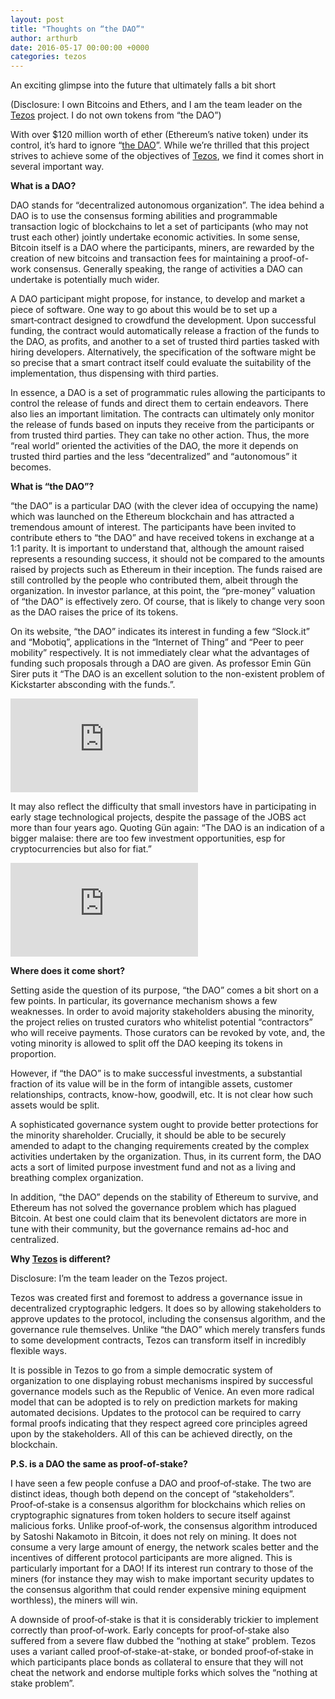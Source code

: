 ```yaml
---
layout: post
title: "Thoughts on “the DAO”"
author: arthurb
date: 2016-05-17 00:00:00 +0000
categories: tezos
---
```


An exciting glimpse into the future that ultimately falls a bit short

(Disclosure: I own Bitcoins and Ethers, and I am the team leader on the [Tezos](http://www.tezos.com/) project. I do not own tokens from “the DAO”)

With over $120 million worth of ether (Ethereum’s native token) under its control, it’s hard to ignore “[the DAO](https://daohub.org/)”. While we’re thrilled that this project strives to achieve some of the objectives of [Tezos](http://www.tezos.com/), we find it comes short in several important way.

**What is a DAO?**

DAO stands for “decentralized autonomous organization”. The idea behind a DAO is to use the consensus forming abilities and programmable transaction logic of blockchains to let a set of participants (who may not trust each other) jointly undertake economic activities. In some sense, Bitcoin itself is a DAO where the participants, miners, are rewarded by the creation of new bitcoins and transaction fees for maintaining a proof-of-work consensus. Generally speaking, the range of activities a DAO can undertake is potentially much wider.

A DAO participant might propose, for instance, to develop and market a piece of software. One way to go about this would be to set up a smart‑contract designed to crowdfund the development. Upon successful funding, the contract would automatically release a fraction of the funds to the DAO, as profits, and another to a set of trusted third parties tasked with hiring developers. Alternatively, the specification of the software might be so precise that a smart contract itself could evaluate the suitability of the implementation, thus dispensing with third parties.

In essence, a DAO is a set of programmatic rules allowing the participants to control the release of funds and direct them to certain endeavors. There also lies an important limitation. The contracts can ultimately only monitor the release of funds based on inputs they receive from the participants or from trusted third parties. They can take no other action. Thus, the more “real world” oriented the activities of the DAO, the more it depends on trusted third parties and the less “decentralized” and “autonomous” it becomes.

**What is “the DAO”?**

“the DAO” is a particular DAO (with the clever idea of occupying the name) which was launched on the Ethereum blockchain and has attracted a tremendous amount of interest. The participants have been invited to contribute ethers to “the DAO” and have received tokens in exchange at a 1:1 parity. It is important to understand that, although the amount raised represents a resounding success, it should not be compared to the amounts raised by projects such as Ethereum in their inception. The funds raised are still controlled by the people who contributed them, albeit through the organization. In investor parlance, at this point, the “pre-money” valuation of “the DAO” is effectively zero. Of course, that is likely to change very soon as the DAO raises the price of its tokens.

On its website, “the DAO” indicates its interest in funding a few “Slock.it” and “Mobotiq”, applications in the “Internet of Thing” and “Peer to peer mobility” respectively. It is not immediately clear what the advantages of funding such proposals through a DAO are given. As professor Emin Gün Sirer puts it “The DAO is an excellent solution to the non-existent problem of Kickstarter absconding with the funds.”.

<iframe src="https://medium.com/media/37372aac915a59f305ad569fd2de0cdf" frameborder=0></iframe>

It may also reflect the difficulty that small investors have in participating in early stage technological projects, despite the passage of the JOBS act more than four years ago. Quoting Gün again: “The DAO is an indication of a bigger malaise: there are too few investment opportunities, esp for cryptocurrencies but also for fiat.”

<iframe src="https://medium.com/media/246c3e097dc9ddf0a3d10cbfba3a9be8" frameborder=0></iframe>

**Where does it come short?**

Setting aside the question of its purpose, “the DAO” comes a bit short on a few points. In particular, its governance mechanism shows a few weaknesses. In order to avoid majority stakeholders abusing the minority, the project relies on trusted curators who whitelist potential “contractors” who will receive payments. Those curators can be revoked by vote, and, the voting minority is allowed to split off the DAO keeping its tokens in proportion.

However, if “the DAO” is to make successful investments, a substantial fraction of its value will be in the form of intangible assets, customer relationships, contracts, know-how, goodwill, etc. It is not clear how such assets would be split.

A sophisticated governance system ought to provide better protections for the minority shareholder. Crucially, it should be able to be securely amended to adapt to the changing requirements created by the complex activities undertaken by the organization. Thus, in its current form, the DAO acts a sort of limited purpose investment fund and not as a living and breathing complex organization.

In addition, “the DAO” depends on the stability of Ethereum to survive, and Ethereum has not solved the governance problem which has plagued Bitcoin. At best one could claim that its benevolent dictators are more in tune with their community, but the governance remains ad-hoc and centralized.

**Why [Tezos](http://www.tezos.com) is different?**

Disclosure: I’m the team leader on the Tezos project.

Tezos was created first and foremost to address a governance issue in decentralized cryptographic ledgers. It does so by allowing stakeholders to approve updates to the protocol, including the consensus algorithm, and the governance rule themselves. Unlike “the DAO” which merely transfers funds to some development contracts, Tezos can transform itself in incredibly flexible ways.

It is possible in Tezos to go from a simple democratic system of organization to one displaying robust mechanisms inspired by successful governance models such as the Republic of Venice. An even more radical model that can be adopted is to rely on prediction markets for making automated decisions. Updates to the protocol can be required to carry formal proofs indicating that they respect agreed core principles agreed upon by the stakeholders. All of this can be achieved directly, on the blockchain.

**P.S. is a DAO the same as proof-of-stake?**

I have seen a few people confuse a DAO and proof‑of‑stake. The two are distinct ideas, though both depend on the concept of “stakeholders”. Proof‑of‑stake is a consensus algorithm for blockchains which relies on cryptographic signatures from token holders to secure itself against malicious forks. Unlike proof‑of‑work, the consensus algorithm introduced by Satoshi Nakamoto in Bitcoin, it does not rely on mining. It does not consume a very large amount of energy, the network scales better and the incentives of different protocol participants are more aligned. This is particularly important for a DAO! If its interest run contrary to those of the miners (for instance they may wish to make important security updates to the consensus algorithm that could render expensive mining equipment worthless), the miners will win.

A downside of proof‑of‑stake is that it is considerably trickier to implement correctly than proof‑of‑work. Early concepts for proof‑of‑stake also suffered from a severe flaw dubbed the “nothing at stake” problem. Tezos uses a variant called proof‑of‑stake-at-stake, or bonded proof‑of‑stake in which participants place bonds as collateral to ensure that they will not cheat the network and endorse multiple forks which solves the “nothing at stake problem”.
